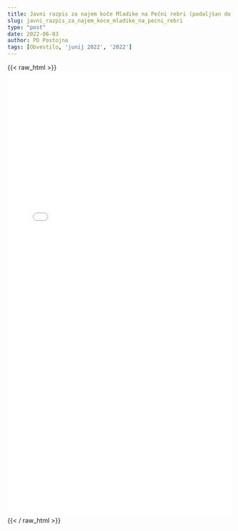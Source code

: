 ```yaml
---
title: Javni razpis za najem koče Mladike na Pečni rebri (podaljšan do 15.6.2022)
slug: javni_razpis_za_najem_koce_mladike_na_pecni_rebri
type: "post"
date: 2022-06-03
author: PD Postojna
tags: [Obvestilo, 'junij 2022', '2022']
---
```


{{< raw_html >}}
<embed src="/documents/razpis/razpis-Mladika-2022.pdf" width="100%" height="1000px" type="application/pdf">
{{< / raw_html >}}